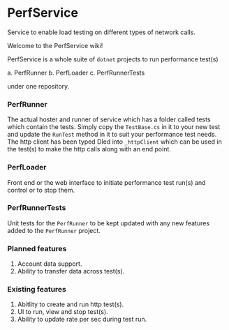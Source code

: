 # PerfService
Service to enable load testing on different types of network calls.

Welcome to the PerfService wiki!

PerfService is a whole suite of `dotnet` projects to run performance test(s)

a. PerfRunner
b. PerfLoader
c. PerfRunnerTests

under one repository.

### PerfRunner
The actual hoster and runner of service which has a folder called tests which contain the tests. Simply copy the `TestBase.cs` in it to your new test and update the `RunTest` method in it to suit your performance test needs. The http client has been typed DIed into `_httpClient` which can be used in the test(s) to make the http calls along with an end point.

### PerfLoader
Front end or the web interface to initiate performance test run(s) and control or to stop them.

### PerfRunnerTests
Unit tests for the `PerfRunner` to be kept updated with any new features added to the `PerfRunner` project.

### Planned features
1. Account data support.
2. Ability to transfer data across test(s).

### Existing features
1. Abitlity to create and run http test(s).
2. UI to run, view and stop test(s).
3. Ability to update rate per sec during test run.
